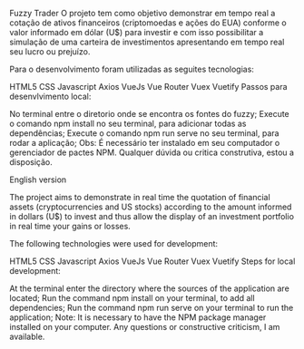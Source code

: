 Fuzzy Trader
O projeto tem como objetivo demonstrar em tempo real a cotação de ativos financeiros (criptomoedas e ações do EUA) conforme o valor informado em dólar (U$) para investir e com isso possibilitar a simulação de uma carteira de investimentos apresentando em tempo real seu lucro ou prejuízo.

Para o desenvolvimento foram utilizadas as seguites tecnologias:

HTML5
CSS
Javascript
Axios
VueJs
Vue Router
Vuex
Vuetify
Passos para desenvlvimento local:

No terminal entre o diretorio onde se encontra os fontes do fuzzy;
Execute o comando npm install no seu terminal, para adicionar todas as dependências;
Execute o comando npm run serve no seu terminal, para rodar a aplicação;
Obs: É necessário ter instalado em seu computador o gerenciador de pactes NPM.
Qualquer dúvida ou critica construtiva, estou a disposição.

English version

The project aims to demonstrate in real time the quotation of financial assets (cryptocurrencies and US stocks) according to the amount informed in dollars (U$) to invest and thus allow the display of an investment portfolio in real time your gains or losses.

The following technologies were used for development:

HTML5
CSS
Javascript
Axios
VueJs
Vue Router
Vuex
Vuetify
Steps for local development:

At the terminal enter the directory where the sources of the application are located;
Run the command npm install on your terminal, to add all dependencies;
Run the command npm run serve on your terminal to run the application;
Note: It is necessary to have the NPM package manager installed on your computer.
Any questions or constructive criticism, I am available.